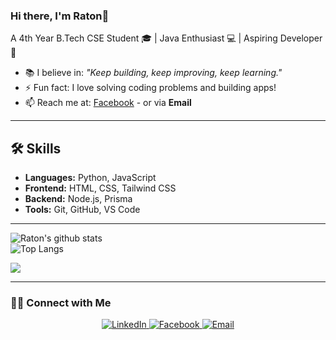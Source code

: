 ### Hi there, I'm Raton👋  
A 4th Year B.Tech CSE Student 🎓 | Java Enthusiast 💻 | Aspiring Developer 🚀  

- 📚 I believe in: *"Keep building, keep improving, keep learning."*  
- ⚡ Fun fact: I love solving coding problems and building apps!  
- 📫 Reach me at: [Facebook](https://www.facebook.com/share/1CQAbXHebY/) - or via **Email**  

---

## 🛠️ Skills
- **Languages:** Python, JavaScript  
- **Frontend:** HTML, CSS, Tailwind CSS  
- **Backend:** Node.js, Prisma  
- **Tools:** Git, GitHub, VS Code 
---

![Raton's github stats](https://github-readme-stats.vercel.app/api?username=Ratondutta12345&theme=tokyonight&show_icons=true&hide=["issues"])  
![Top Langs](https://github-readme-stats.vercel.app/api/top-langs/?username=Ratondutta12345&theme=tokyonight&layout=compact)  

![](https://komarev.com/ghpvc/?username=Ratondutta12345)

---

<h3> 🤝🏻 Connect with Me </h3>  

<p align="center">
  <a href="https://www.linkedin.com/in/raton-dutta-944370354/">
    <img alt="LinkedIn" src="https://img.shields.io/badge/LinkedIn-Raton%20Dutta-blue?style=flat-square&logo=linkedin">
  </a>
  <a href="https://www.facebook.com/share/1CQAbXHebY/">
    <img alt="Facebook" src="https://img.shields.io/badge/Facebook-Raton%20Dutta-blue?style=flat-square&logo=facebook">
  </a>
  <a href="mailto:ratondutta444@gmail.com">
    <img alt="Email" src="https://img.shields.io/badge/Email-ratondutta444@gmail.com-blue?style=flat-square&logo=gmail">
  </a>
</p>
